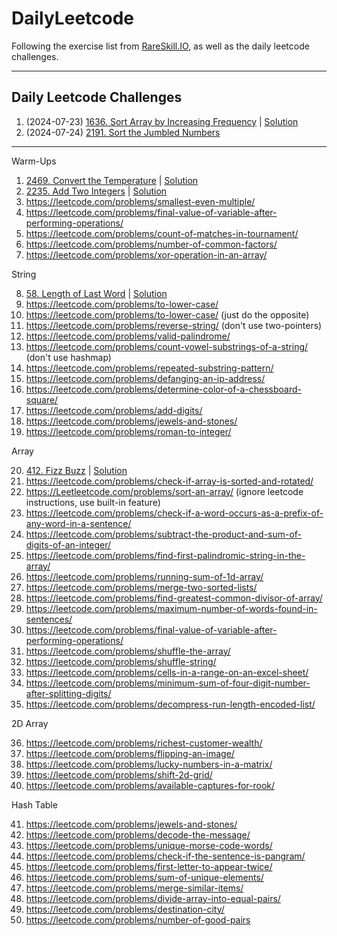 # DailyLeetcode

Following the exercise list from [RareSkill.IO](https://www.rareskills.io/post/best-50-leetcode-questions-to-start), as well as the daily leetcode challenges.

---

## Daily Leetcode Challenges

1. (2024-07-23) [1636. Sort Array by Increasing Frequency](https://leetcode.com/problems/sort-array-by-increasing-frequency/) | [Solution](/daily-challenges/1636_sort-array-by-increasing-frequency/)
2. (2024-07-24) [2191. Sort the Jumbled Numbers](https://leetcode.com/problems/sort-the-jumbled-numbers/)

---

Warm-Ups

1) [2469. Convert the Temperature](https://leetcode.com/problems/convert-the-temperature/) | [Solution](/warm-ups/2469_convert-the-temperature/)
2) [2235. Add Two Integers](https://leetcode.com/problems/add-two-integers/) | [Solution](/warm-ups/2235_add-two-integers/)
3) https://leetcode.com/problems/smallest-even-multiple/ 
4) https://leetcode.com/problems/final-value-of-variable-after-performing-operations/ 
5) https://leetcode.com/problems/count-of-matches-in-tournament/ 
6) https://leetcode.com/problems/number-of-common-factors/ 
7) https://leetcode.com/problems/xor-operation-in-an-array/ 

String

8) [58. Length of Last Word](https://leetcode.com/problems/length-of-last-word/) | [Solution](/string/58_length-of-last-word/)
9) https://leetcode.com/problems/to-lower-case/ 
10) https://leetcode.com/problems/to-lower-case/ (just do the opposite)
11) https://leetcode.com/problems/reverse-string/ (don't use two-pointers)
12) https://leetcode.com/problems/valid-palindrome/ 
13) https://leetcode.com/problems/count-vowel-substrings-of-a-string/ (don't use hashmap)
14) https://leetcode.com/problems/repeated-substring-pattern/ 
15) https://leetcode.com/problems/defanging-an-ip-address/ 
16) https://leetcode.com/problems/determine-color-of-a-chessboard-square/ 
17) https://leetcode.com/problems/add-digits/ 
18) https://leetcode.com/problems/jewels-and-stones/ 
19) https://leetcode.com/problems/roman-to-integer/ 

Array

20) [412. Fizz Buzz](https://leetcode.com/problems/fizz-buzz/) | [Solution](/array/412_fizz-buzz/)
21) https://leetcode.com/problems/check-if-array-is-sorted-and-rotated/ 
22) https://Leetleetcode.com/problems/sort-an-array/ (ignore leetcode instructions, use built-in feature)
23) https://leetcode.com/problems/check-if-a-word-occurs-as-a-prefix-of-any-word-in-a-sentence/ 
24) https://leetcode.com/problems/subtract-the-product-and-sum-of-digits-of-an-integer/ 
25) https://leetcode.com/problems/find-first-palindromic-string-in-the-array/ 
26) https://leetcode.com/problems/running-sum-of-1d-array/ 
27) https://leetcode.com/problems/merge-two-sorted-lists/ 
28) https://leetcode.com/problems/find-greatest-common-divisor-of-array/ 
29) https://leetcode.com/problems/maximum-number-of-words-found-in-sentences/ 
30) https://leetcode.com/problems/final-value-of-variable-after-performing-operations/ 
31) https://leetcode.com/problems/shuffle-the-array/ 
32) https://leetcode.com/problems/shuffle-string/ 
33) https://leetcode.com/problems/cells-in-a-range-on-an-excel-sheet/ 
34) https://leetcode.com/problems/minimum-sum-of-four-digit-number-after-splitting-digits/ 
35) https://leetcode.com/problems/decompress-run-length-encoded-list/ 

2D Array

36) https://leetcode.com/problems/richest-customer-wealth/ 
37) https://leetcode.com/problems/flipping-an-image/ 
38) https://leetcode.com/problems/lucky-numbers-in-a-matrix/ 
39) https://leetcode.com/problems/shift-2d-grid/ 
40) https://leetcode.com/problems/available-captures-for-rook/ 

Hash Table

41) https://leetcode.com/problems/jewels-and-stones/ 
42) https://leetcode.com/problems/decode-the-message/ 
43) https://leetcode.com/problems/unique-morse-code-words/ 
44) https://leetcode.com/problems/check-if-the-sentence-is-pangram/ 
45) https://leetcode.com/problems/first-letter-to-appear-twice/ 
46) https://leetcode.com/problems/sum-of-unique-elements/ 
47) https://leetcode.com/problems/merge-similar-items/ 
48) https://leetcode.com/problems/divide-array-into-equal-pairs/ 
49) https://leetcode.com/problems/destination-city/ 
50) https://leetcode.com/problems/number-of-good-pairs 

